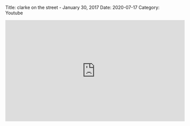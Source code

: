 Title: clarke on the street - January 30, 2017
Date: 2020-07-17
Category: Youtube

<iframe width="560" height="315" src="https://www.youtube.com/embed/JUW31nuRQOQ" title="YouTube video player" frameborder="0" allow="accelerometer; autoplay; clipboard-write; encrypted-media; gyroscope; picture-in-picture" allowfullscreen></iframe>

